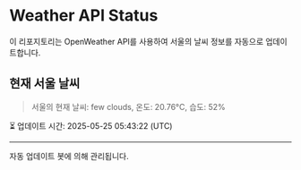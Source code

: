 
# Weather API Status

이 리포지토리는 OpenWeather API를 사용하여 서울의 날씨 정보를 자동으로 업데이트합니다.

## 현재 서울 날씨
> 서울의 현재 날씨: few clouds, 온도: 20.76°C, 습도: 52%

⏳ 업데이트 시간: 2025-05-25 05:43:22 (UTC)

---
자동 업데이트 봇에 의해 관리됩니다.
